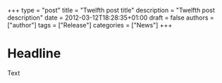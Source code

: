 +++
type = "post"
title = "Twelfth post title"
description = "Twelfth post description"
date = 2012-03-12T18:28:35+01:00
draft = false
authors = ["author"]
tags = ["Release"]
categories = ["News"]
+++

# Headline
Text
